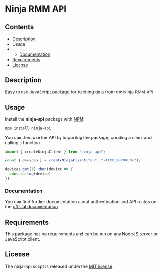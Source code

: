 # Ninja RMM API

## Contents

- [Description](#description)
- [Usage](#usage)
- - [Documentation](#documentation)
- [Requirements](#requirements)
- [License](#license)

## Description

Easy to use JavaScript package for fetching data from the Ninja RMM API

## Usage

Install the **ninja-api** package with [NPM](https://www.npmjs.org/):

```sh
npm install ninja-api
```

You can then use the API by importing the package, creating a client and calling a function:

```js
import { createNinjaClient } from "ninja-api";

const { devices } = createNinjaClient("eu", "<ACCESS-TOKEN>");

devices.get(1).then(device => {
  console.log(device)
})
```

### Documentation

You can find further documentation about authentication and API routes on the [official documentation](https://eu.ninjarmm.com/apidocs/)

## Requirements

This package has no requirements and can be run on any NodeJS server or JavaScript client.

## License

The ninja-api script is released under the
[MIT license](https://opensource.org/licenses/MIT).